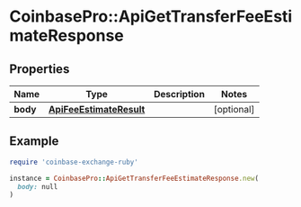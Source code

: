 # CoinbasePro::ApiGetTransferFeeEstimateResponse

## Properties

| Name | Type | Description | Notes |
| ---- | ---- | ----------- | ----- |
| **body** | [**ApiFeeEstimateResult**](ApiFeeEstimateResult.md) |  | [optional] |

## Example

```ruby
require 'coinbase-exchange-ruby'

instance = CoinbasePro::ApiGetTransferFeeEstimateResponse.new(
  body: null
)
```

